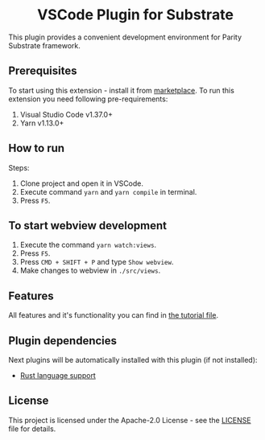 <h1 align="center">VSCode Plugin for Substrate</h1>

This plugin provides a convenient development environment for Parity Substrate framework.

## Prerequisites

To start using this extension - install it from [marketplace](). To run this extension you need following pre-requirements:

1) Visual Studio Code v1.37.0+
2) Yarn v1.13.0+

## How to run

Steps:

1) Clone project and open it in VSCode.
2) Execute command `yarn` and `yarn compile` in terminal.
3) Press `F5`.

## To start webview development

1) Execute the command `yarn watch:views`.
2) Press `F5`.
3) Press `CMD + SHIFT + P` and type `Show webview`.
4) Make changes to webview in `./src/views`.

## Features

All features and it's functionality you can find in [the tutorial file](TUTORIAL.md).

## Plugin dependencies

Next plugins will be automatically installed with this plugin (if not installed):

* [Rust language support](https://github.com/rust-lang/rls-vscode)

## License

This project is licensed under the Apache-2.0 License - see the [LICENSE](LICENSE) file for details.
